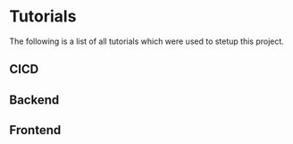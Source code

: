 # Tutorials
The following is a list of all tutorials which were used to stetup this project.


## CICD

## Backend

## Frontend

